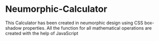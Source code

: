 # Neumorphic-Calculator
This Calculator has been created in neumorphic design using CSS box-shadow properties. All the function for all mathematical operations are created with the help of JavaScript
